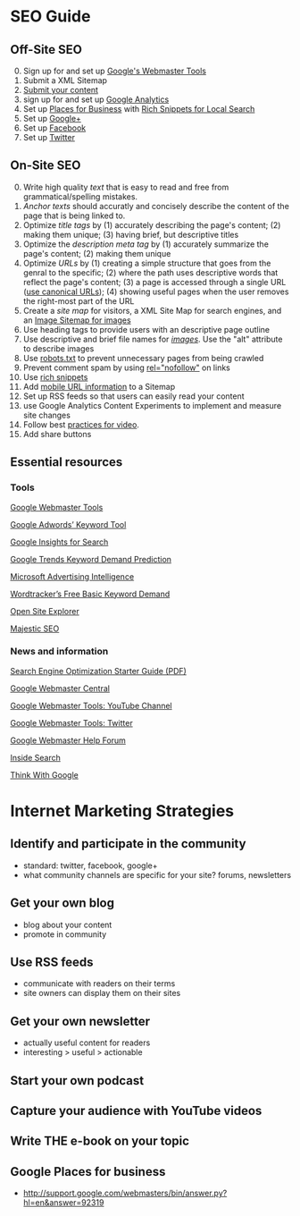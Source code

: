 # SEO Guide

## Off-Site SEO
0. Sign up for and set up [Google's Webmaster Tools](http://www.google.com/webmasters/)
  0. Submit a XML Sitemap
0. [Submit your content](http://www.google.com/submityourcontent/)
0. sign up for and set up [Google Analytics](http://www.google.com/analytics/)
0. Set up [Places for Business](www.google.com/placesforbusiness/) with [Rich Snippets for Local Search](http://maps.google.com/help/maps/richsnippetslocal/)
0. Set up [Google+](http://www.google.com/intl/sv_ALL/+/business/)
0. Set up [Facebook](http://www.facebook.com/pages/create.php)
0. Set up [Twitter](https://twitter.com/)

## On-Site SEO
0. Write high quality *text* that is easy to read and free from grammatical/spelling mistakes.
0. *Anchor texts* should accuratly and concisely describe the content of the page that is being linked to.
0. Optimize *title tags* by (1) accurately describing the page's content; (2) making them unique; (3) having brief, but descriptive titles
0. Optimize the *description meta tag* by (1) accurately summarize the page's content; (2) making them unique
0. Optimize *URLs* by (1) creating a simple structure that goes from the genral to the specific; (2) where the path uses descriptive words that reflect the page's content; (3) a page is accessed through a single URL ([use canonical URLs](http://support.google.com/webmasters/bin/answer.py?hl=en&answer=139394)); (4) showing useful pages when the user removes the right-most part of the URL
0. Create a *site map* for visitors, a XML Site Map for search engines, and an [Image Sitemap for images](http://support.google.com/webmasters/bin/answer.py?hl=en&answer=178636)
0. Use heading tags to provide users with an descriptive page outline
0. Use descriptive and brief file names for [*images*](http://support.google.com/webmasters/bin/answer.py?hl=en&answer=114016). Use the "alt" attribute to describe images
0. Use [robots.txt](http://support.google.com/webmasters/bin/answer.py?hl=en&answer=156449) to prevent unnecessary pages from being crawled
0. Prevent comment spam by using [rel="nofollow"](http://support.google.com/webmasters/bin/answer.py?hl=en&answer=81749) on links
0. Use [rich snippets](http://support.google.com/webmasters/bin/answer.py?hl=en&answer=99170)
0. Add [mobile URL information](http://support.google.com/webmasters/bin/answer.py?hl=en&answer=34648) to a Sitemap
0. Set up RSS feeds so that users can easily read your content
0. use Google Analytics Content Experiments to implement and measure site changes
0. Follow best [practices for video](http://support.google.com/webmasters/bin/answer.py?hl=en&answer=156442).
0. Add share buttons

## Essential resources

### Tools
[Google Webmaster Tools](http://www.google.com/webmasters/)

[Google Adwords’ Keyword Tool](https://adwords.google.com/select/KeywordToolExternal)

[Google Insights for Search](http://www.google.com/insights/search/)

[Google Trends Keyword Demand Prediction](http://www.google.com/trends)

[Microsoft Advertising Intelligence](http://advertising.microsoft.com/small-business/adcenter-downloads/microsoft-advertising-intelligence)

[Wordtracker’s Free Basic Keyword Demand](https://freekeywords.wordtracker.com/)

[Open Site Explorer](http://www.opensiteexplorer.org/)

[Majestic SEO](http://www.majesticseo.com/)

### News and information
[Search Engine Optimization Starter Guide (PDF)](http://static.googleusercontent.com/external_content/untrusted_dlcp/www.google.com/sv//webmasters/docs/search-engine-optimization-starter-guide.pdf)

[Google Webmaster Central](http://googlewebmastercentral.blogspot.se/)

[Google Webmaster Tools: YouTube Channel](http://www.youtube.com/user/GoogleWebmasterHelp)

[Google Webmaster Tools: Twitter](https://twitter.com/googlewmc)

[Google Webmaster Help Forum](https://productforums.google.com/forum/#!forum/webmasters)

[Inside Search](http://insidesearch.blogspot.se/)

[Think With Google](http://thinkwithgoogle.blogspot.se/)

# Internet Marketing Strategies

## Identify and participate in the community
* standard: twitter, facebook, google+
* what community channels are specific for your site? forums, newsletters

## Get your own blog
* blog about your content
* promote in community

## Use RSS feeds
* communicate with readers on their terms
* site owners can display them on their sites

## Get your own newsletter
* actually useful content for readers
* interesting > useful > actionable

## Start your own podcast

## Capture your audience with YouTube videos

## Write THE e-book on your topic

## Google Places for business
* http://support.google.com/webmasters/bin/answer.py?hl=en&answer=92319

